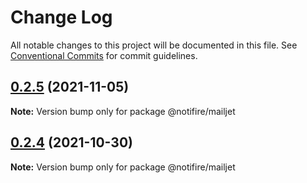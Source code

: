 # Change Log

All notable changes to this project will be documented in this file.
See [Conventional Commits](https://conventionalcommits.org) for commit guidelines.

## [0.2.5](https://github.com/novuhq/notifire/compare/v0.2.4...v0.2.5) (2021-11-05)

**Note:** Version bump only for package @notifire/mailjet





## [0.2.4](https://github.com/novuhq/notifire/compare/v0.2.3...v0.2.4) (2021-10-30)

**Note:** Version bump only for package @notifire/mailjet
